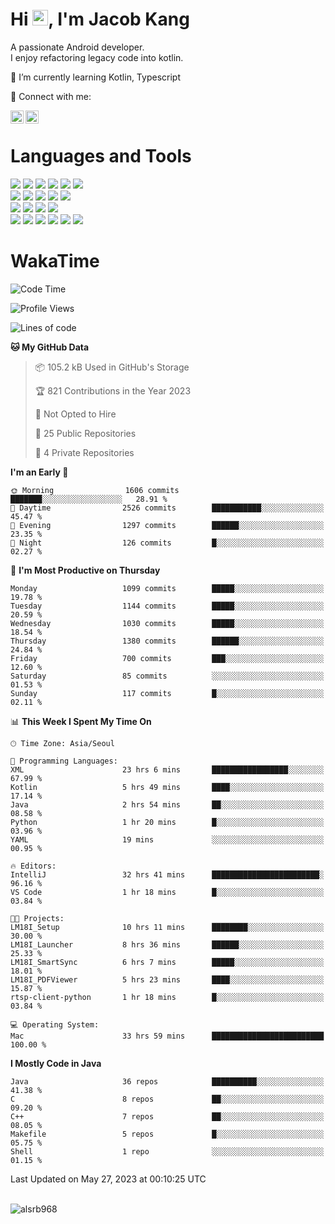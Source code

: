 # Hi <img src="https://media.giphy.com/media/hvRJCLFzcasrR4ia7z/giphy.gif" width="25px">, I'm Jacob Kang
A passionate Android developer.
</br>
I enjoy refactoring legacy code into kotlin.

🌱 I’m currently learning Kotlin, Typescript

🤝 Connect with me:

<a href="https://www.linkedin.com/in/minkyu-kang-b7477b1b2/"><img align="left" src="https://raw.githubusercontent.com/yushi1007/yushi1007/main/images/linkedin.svg" alt="Minkyu Kang | LinkedIn" width="21px"/></a>
<a href="https://www.instagram.com/_jacob_kang/"><img align="left" src="https://raw.githubusercontent.com/yushi1007/yushi1007/main/images/instagram.svg" alt="Jacob Kang | Instagram" width="21px"/></a>

</br>

# Languages and Tools

<div align="left">
<img src="https://img.shields.io/badge/java-007396?logo=java&logoColor=white"/>
<img src="https://img.shields.io/badge/kotlin-7F52FF?logo=kotlin&logoColor=white"/>
<img src="https://img.shields.io/badge/python-3776AB?logo=python&logoColor=white"/>
<img src="https://img.shields.io/badge/bash shell-4EAA25?logo=gnubash&logoColor=white"/>
<img src="https://img.shields.io/badge/c-A8B9CC?logo=c&logoColor=white"/>
<img src="https://img.shields.io/badge/c++-00599C?logo=c%2b%2b&logoColor=white"/>
</div>
<div align="left">
<img src="https://img.shields.io/badge/git-F05032?logo=git&logoColor=white"/>
<img src="https://img.shields.io/badge/github-181717?logo=github&logoColor=white"/>
<img src="https://img.shields.io/badge/mysql-4479A1?logo=mysql&logoColor=white"/>
<img src="https://img.shields.io/badge/sqlite-003B57?logo=sqlite&logoColor=white"/>
<img src="https://img.shields.io/badge/amazon AWS-232F3E?logo=amazonaws&logoColor=white"/>
</div>
<div align="left">
<img src="https://img.shields.io/badge/android-3DDC84?logo=android&logoColor=white"/>
<img src="https://img.shields.io/badge/linux-FCC624?logo=linux&logoColor=white"/>
<img src="https://img.shields.io/badge/flask-000000?logo=flask&logoColor=white"/>
<img src="https://img.shields.io/badge/arduino-00979D?logo=arduino&logoColor=white"/>
</div>
<div align="left">
<img src="https://img.shields.io/badge/slack-4A154B?logo=slack&logoColor=white"/>
<img src="https://img.shields.io/badge/notion-000000?logo=notion&logoColor=white"/>
<img src="https://img.shields.io/badge/jira-0052CC?logo=jira&logoColor=white"/>
<img src="https://img.shields.io/badge/postman-FF6C37?logo=postman&logoColor=white"/>
<img src="https://img.shields.io/badge/intellij-000000?logo=intellijidea&logoColor=white"/>
<img src="https://img.shields.io/badge/pycharm-000000?logo=pycharm&logoColor=white"/>
</div>

# WakaTime

<!--START_SECTION:waka-->
![Code Time](http://img.shields.io/badge/Code%20Time-2%2C557%20hrs-blue)

![Profile Views](http://img.shields.io/badge/Profile%20Views-1-blue)

![Lines of code](https://img.shields.io/badge/From%20Hello%20World%20I%27ve%20Written-2.5%20million%20lines%20of%20code-blue)

**🐱 My GitHub Data** 

> 📦 105.2 kB Used in GitHub's Storage 
 > 
> 🏆 821 Contributions in the Year 2023
 > 
> 🚫 Not Opted to Hire
 > 
> 📜 25 Public Repositories 
 > 
> 🔑 4 Private Repositories 
 > 
**I'm an Early 🐤** 

```text
🌞 Morning                1606 commits        ███████░░░░░░░░░░░░░░░░░░   28.91 % 
🌆 Daytime                2526 commits        ███████████░░░░░░░░░░░░░░   45.47 % 
🌃 Evening                1297 commits        ██████░░░░░░░░░░░░░░░░░░░   23.35 % 
🌙 Night                  126 commits         █░░░░░░░░░░░░░░░░░░░░░░░░   02.27 % 
```
📅 **I'm Most Productive on Thursday** 

```text
Monday                   1099 commits        █████░░░░░░░░░░░░░░░░░░░░   19.78 % 
Tuesday                  1144 commits        █████░░░░░░░░░░░░░░░░░░░░   20.59 % 
Wednesday                1030 commits        █████░░░░░░░░░░░░░░░░░░░░   18.54 % 
Thursday                 1380 commits        ██████░░░░░░░░░░░░░░░░░░░   24.84 % 
Friday                   700 commits         ███░░░░░░░░░░░░░░░░░░░░░░   12.60 % 
Saturday                 85 commits          ░░░░░░░░░░░░░░░░░░░░░░░░░   01.53 % 
Sunday                   117 commits         █░░░░░░░░░░░░░░░░░░░░░░░░   02.11 % 
```


📊 **This Week I Spent My Time On** 

```text
🕑︎ Time Zone: Asia/Seoul

💬 Programming Languages: 
XML                      23 hrs 6 mins       █████████████████░░░░░░░░   67.99 % 
Kotlin                   5 hrs 49 mins       ████░░░░░░░░░░░░░░░░░░░░░   17.14 % 
Java                     2 hrs 54 mins       ██░░░░░░░░░░░░░░░░░░░░░░░   08.58 % 
Python                   1 hr 20 mins        █░░░░░░░░░░░░░░░░░░░░░░░░   03.96 % 
YAML                     19 mins             ░░░░░░░░░░░░░░░░░░░░░░░░░   00.95 % 

🔥 Editors: 
IntelliJ                 32 hrs 41 mins      ████████████████████████░   96.16 % 
VS Code                  1 hr 18 mins        █░░░░░░░░░░░░░░░░░░░░░░░░   03.84 % 

🐱‍💻 Projects: 
LM18I_Setup              10 hrs 11 mins      ████████░░░░░░░░░░░░░░░░░   30.00 % 
LM18I_Launcher           8 hrs 36 mins       ██████░░░░░░░░░░░░░░░░░░░   25.33 % 
LM18I_SmartSync          6 hrs 7 mins        █████░░░░░░░░░░░░░░░░░░░░   18.01 % 
LM18I_PDFViewer          5 hrs 23 mins       ████░░░░░░░░░░░░░░░░░░░░░   15.87 % 
rtsp-client-python       1 hr 18 mins        █░░░░░░░░░░░░░░░░░░░░░░░░   03.84 % 

💻 Operating System: 
Mac                      33 hrs 59 mins      █████████████████████████   100.00 % 
```

**I Mostly Code in Java** 

```text
Java                     36 repos            ██████████░░░░░░░░░░░░░░░   41.38 % 
C                        8 repos             ██░░░░░░░░░░░░░░░░░░░░░░░   09.20 % 
C++                      7 repos             ██░░░░░░░░░░░░░░░░░░░░░░░   08.05 % 
Makefile                 5 repos             █░░░░░░░░░░░░░░░░░░░░░░░░   05.75 % 
Shell                    1 repo              ░░░░░░░░░░░░░░░░░░░░░░░░░   01.15 % 
```




 Last Updated on May 27, 2023 at 00:10:25 UTC
<!--END_SECTION:waka-->

</br>

<div align="left">
<img align="left" src="https://github-readme-stats.vercel.app/api/top-langs?username=alsrb968&show_icons=true&locale=en&layout=compact&theme=dark" alt="alsrb968" />
</div>
